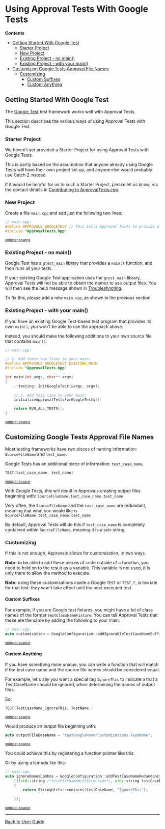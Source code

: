 <!--
GENERATED FILE - DO NOT EDIT
This file was generated by [MarkdownSnippets](https://github.com/SimonCropp/MarkdownSnippets).
Source File: /doc/mdsource/UsingGoogleTests.source.md
To change this file edit the source file and then run MarkdownSnippets.
-->
<a id="top"></a>

# Using Approval Tests With Google Tests

<!-- START doctoc generated TOC please keep comment here to allow auto update -->
<!-- DON'T EDIT THIS SECTION, INSTEAD RE-RUN doctoc TO UPDATE -->
**Contents**

- [Getting Started With Google Test](#getting-started-with-google-test)
  - [Starter Project](#starter-project)
  - [New Project](#new-project)
  - [Existing Project - no main()](#existing-project---no-main)
  - [Existing Project - with your main()](#existing-project---with-your-main)
- [Customizing Google Tests Approval File Names](#customizing-google-tests-approval-file-names)
  - [Customizing](#customizing)
    - [Custom Suffixes](#custom-suffixes)
    - [Custom Anything](#custom-anything)

<!-- END doctoc generated TOC please keep comment here to allow auto update -->


## Getting Started With Google Test

The [Google Test](https://github.com/google/googletest) test framework works well with Approval Tests.

This section describes the various ways of using Approval Tests with Google Test.

### Starter Project

We haven't yet provided a Starter Project for using Approval Tests with Google Tests.

This is partly based on the assumption that anyone already using Google Tests will have their own project set up, and anyone else would probably use Catch 2 instead.
 
If it would be helpful for us to such a Starter Project, please let us know, via the contact details in [Contributing to ApprovalTests.cpp](/doc/Contributing.md#top). 


### New Project

Create a file `main.cpp` and add just the following two lines:

<!-- snippet: googletest_main -->
```cpp
// main.cpp:
#define APPROVALS_GOOGLETEST // This tells Approval Tests to provide a main() - only do this in one cpp file
#include "ApprovalTests.hpp"
```
<sup>[snippet source](/ApprovalTests_GoogleTest_Tests/main.cpp#L2-L6)</sup>
<!-- endsnippet -->

### Existing Project - no main()

Google Test has a `gtest_main` library that provides a `main()` function, and then runs all your tests.

If your existing Google Test application uses the `gtest_main` library, Approval Tests will not be able to obtain the names to use output files. You will then see the help message shown in [Troubleshooting](/doc/Troubleshooting.md#top).

To fix this, please add a new `main.cpp`, as shown in the previous section.


### Existing Project - with your main()

If you have an existing Google Test-based test program that provides its own `main()`, you won't be able to use the approach above.

Instead, you should make the following additions to your own source file that contains `main()`.  

<!-- snippet: googletest_existing_main -->
```cpp
// main.cpp:

// 1. Add these two lines to your main:
#define APPROVALS_GOOGLETEST_EXISTING_MAIN
#include "ApprovalTests.hpp"

int main(int argc, char** argv)
{
    ::testing::InitGoogleTest(&argc, argv);
    
    // 2. Add this line to your main:
    initializeApprovalTestsForGoogleTests();

    return RUN_ALL_TESTS();
}
```
<sup>[snippet source](/examples/googletest_existing_main/main.cpp#L1-L17)</sup>
<!-- endsnippet -->

## Customizing Google Tests Approval File Names

Most testing frameworks have two pieces of naming information: `SourceFileName` and `test_name`.

Google Tests has an additional piece of information: `test_case_name`.
 
<!-- snippet: googletest_name_parts -->
```cpp
TEST(test_case_name, test_name)
```
<sup>[snippet source](/ApprovalTests_GoogleTest_Tests/testGoogleNamerCustomizations.cpp#L11-L13)</sup>
<!-- endsnippet -->

With Google Tests, this will result in Approvals creating output files beginning with: 
`SourceFileName.test_case_name.test_name`

Very often, the `SourceFileName` and the `test_case_name` are redundant, meaning that what you would like is `SourceFileName.test_case_name.test_name`

By default, Approval Tests will do this if `test_case_name` is completely contained within `SourceFileName`, meaning it is a sub-string.

### Customizing

If this is not enough, Approvals allows for customisation, in two ways.

**Note:** to be able to add these pieces of code outside of a function, you need to hold on to the result as a variable. This variable is not used, it is only there to allow the method to execute.

**Note:** using these customisations inside a Google `TEST` or `TEST_F`, is too late for that test: they won't take effect until the next executed test.

#### Custom Suffixes

For example, if you are Google test fixtures, you might have a lot of class names of the format `TestClassNameFixture`. You can tell Approval Tests that these are the same by adding the following to your main:

<!-- snippet: googletest_customize_suffix -->
```cpp
// main.cpp
auto customization = GoogleConfiguration::addIgnorableTestCaseNameSuffix("Fixture");
```
<sup>[snippet source](/ApprovalTests_GoogleTest_Tests/testGoogleNamerCustomizations.cpp#L6-L9)</sup>
<!-- endsnippet -->

#### Custom Anything

If you have something more unique, you can write a function that will match if the test case name and the source file names should be considered equal.

For example, let's say you want a special tag `IgnoreThis` to indicate a that a TestCaseName should be ignored, when determining the names of output files.

So:

<!-- snippet: googletest_customize_test -->
```cpp
TEST(TestCaseName_IgnoreThis, TestName )
```
<sup>[snippet source](/ApprovalTests_GoogleTest_Tests/testGoogleNamerCustomizations.cpp#L53-L55)</sup>
<!-- endsnippet -->

Would produce an output file beginning with:

<!-- snippet: googletest_customize_test_name -->
```cpp
auto outputFileBaseName = "testGoogleNamerCustomizations.TestName";
```
<sup>[snippet source](/ApprovalTests_GoogleTest_Tests/testGoogleNamerCustomizations.cpp#L58-L60)</sup>
<!-- endsnippet -->

You could achieve this by registering a function pointer like this:

Or by using a lambda like this:

<!-- snippet: googletest_customize_lambda -->
```cpp
// main.cpp
auto ignoreNamesLambda = GoogleConfiguration::addTestCaseNameRedundancyCheck(
    [](std::string /*testFileNameWithExtension*/, std::string testCaseName)
    {
        return StringUtils::contains(testCaseName, "IgnoreThis");
    
    });
```
<sup>[snippet source](/ApprovalTests_GoogleTest_Tests/testGoogleNamerCustomizations.cpp#L43-L51)</sup>
<!-- endsnippet -->


---

[Back to User Guide](/doc/README.md#top)
